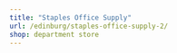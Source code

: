 ```yaml
---
title: "Staples Office Supply"
url: /edinburg/staples-office-supply-2/
shop: department store
---
```


